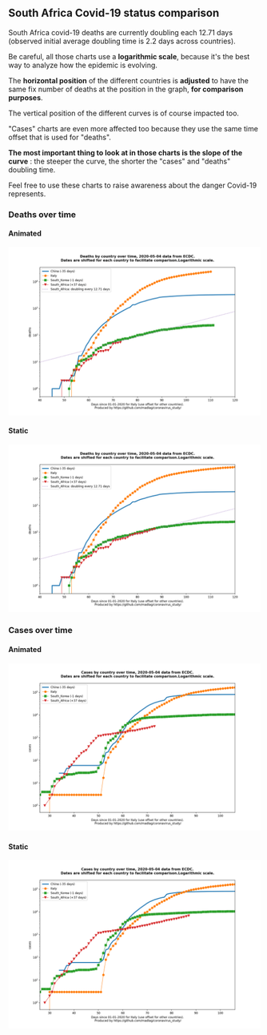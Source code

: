 ## South Africa Covid-19 status comparison 

South Africa covid-19 deaths are currently doubling each 12.71 days (observed initial average doubling time is 2.2 days across countries).



Be careful, all those charts use a **logarithmic scale**, because it's the best way to analyze how the epidemic is evolving.
 
The **horizontal position** of the different countries is **adjusted** to have the same fix number of deaths at the position in the graph, **for comparison purposes**.

The vertical position of the different curves is of course impacted too.

"Cases" charts are even more affected too because they use the same time offset that is used for "deaths".

**The most important thing to look at in those charts is the slope of the curve** : the steeper the curve, the shorter the "cases" and "deaths" doubling time.

Feel free to use these charts to raise awareness about the danger Covid-19 represents. 


 
### Deaths over time
 
#### Animated
![South Africa covid-19 deaths animated chart](https://raw.githubusercontent.com/madlag/coronavirus_study/master/notebooks/graphs/2020-05-04/countries/South_Africa/2020-05-04_South_Africa_deaths.gif "South Africa covid-19 deaths animated chart")   
 
#### Static
![South Africa covid-19 deaths static chart](https://raw.githubusercontent.com/madlag/coronavirus_study/master/notebooks/graphs/2020-05-04/countries/South_Africa/2020-05-04_South_Africa_deaths.png "South Africa covid-19 deaths static chart")   

 
### Cases over time
 
#### Animated
![South Africa covid-19 cases animated chart](https://raw.githubusercontent.com/madlag/coronavirus_study/master/notebooks/graphs/2020-05-04/countries/South_Africa/2020-05-04_South_Africa_cases.gif "South Africa covid-19 cases animated chart")   
 
#### Static
![South Africa covid-19 cases static chart](https://raw.githubusercontent.com/madlag/coronavirus_study/master/notebooks/graphs/2020-05-04/countries/South_Africa/2020-05-04_South_Africa_cases.png "South Africa covid-19 cases static chart")   

